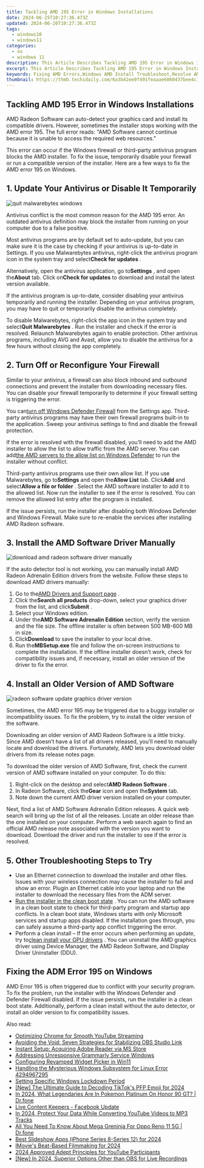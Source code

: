 ```yaml
---
title: Tackling AMD 195 Error in Windows Installations
date: 2024-06-25T10:27:36.473Z
updated: 2024-06-26T10:27:36.473Z
tags:
  - windows10
  - windows11
categories:
  - os
  - windows 11
description: This Article Describes Tackling AMD 195 Error in Windows Installations
excerpt: This Article Describes Tackling AMD 195 Error in Windows Installations
keywords: Fixing AMD Errors,Windows AMD Install Troubleshoot,Resolve AMD 195 Issue,Stop AMD Windows Error,Correct AMD Windows Failure,AMD Problem in Windows Setup,AMD Error Fix for PC
thumbnail: https://thmb.techidaily.com/6a3b42ee0f491feaaae6060437bee4c1fe86f210fd6ba7270c68a358652e000e.jpg
---
```


## Tackling AMD 195 Error in Windows Installations

 AMD Radeon Software can auto-detect your graphics card and install its compatible drivers. However, sometimes the installer stops working with the AMD error 195\. The full error reads: "AMD Software cannot continue because it is unable to access the required web resources."

 This error can occur if the Windows firewall or third-party antivirus program blocks the AMD installer. To fix the issue, temporarily disable your firewall or run a compatible version of the installer. Here are a few ways to fix the AMD error 195 on Windows.

## 1\. Update Your Antivirus or Disable It Temporarily

![quit malwarebytes windows](https://static1.makeuseofimages.com/wordpress/wp-content/uploads/2023/05/quit-malwarebytes-windows.jpg)

 Antivirus conflict is the most common reason for the AMD 195 error. An outdated antivirus definition may block the installer from running on your computer due to a false positive.

 Most antivirus programs are by default set to auto-update, but you can make sure it is the case by checking if your antivirus is up-to-date in Settings. If you use Malwarebytes antivirus, right-click the antivirus program icon in the system tray and select**Check for updates** .

 Alternatively, open the antivirus application, go to**Settings** , and open the**About** tab. Click on**Check for updates** to download and install the latest version available.

 If the antivirus program is up-to-date, consider disabling your antivirus temporarily and running the installer. Depending on your antivirus program, you may have to quit or temporarily disable the antivirus completely.

 To disable Malwarebytes, right-click the app icon in the system tray and select**Quit Malwarebytes** . Run the installer and check if the error is resolved. Relaunch Malwarebytes again to enable protection. Other antivirus programs, including AVG and Avast, allow you to disable the antivirus for a few hours without closing the app completely.

## 2\. Turn Off or Reconfigure Your Firewall

 Similar to your antivirus, a firewall can also block inbound and outbound connections and prevent the installer from downloading necessary files. You can disable your firewall temporarily to determine if your firewall setting is triggering the error.

 You can[turn off Windows Defender Firewall](https://www.makeuseof.com/windows-11-disable-microsoft-defender-firewall/) from the Settings app. Third-party antivirus programs may have their own firewall programs built-in to the application. Sweep your antivirus settings to find and disable the firewall protection.

 If the error is resolved with the firewall disabled, you’ll need to add the AMD installer to allow the list to allow traffic from the AMD server. You can add[the AMD servers to the allow list on Windows Defender](https://www.makeuseof.com/how-to-whitelist-files-windows-defender/) to run the installer without conflict.

 Third-party antivirus programs use their own allow list. If you use Malwarebytes, go to**Settings** and open the**Allow List** tab. Click**Add** and select**Allow a file or folder** . Select the AMD software installer to add it to the allowed list. Now run the installer to see if the error is resolved. You can remove the allowed list entry after the program is installed.

 If the issue persists, run the installer after disabling both Windows Defender and Windows Firewall. Make sure to re-enable the services after installing AMD Radeon software.

## 3\. Install the AMD Software Driver Manually

![download amd radeon software driver manually](https://static1.makeuseofimages.com/wordpress/wp-content/uploads/2023/05/download-amd-radeon-software-driver-manually.jpg)

 If the auto detector tool is not working, you can manually install AMD Radeon Adrenalin Edition drivers from the website. Follow these steps to download AMD drivers manually:

1. Go to the[AMD Drivers and Support page](https://www.amd.com/en/support) .
2. Click the**Search all products** drop-down, select your graphics driver from the list, and click**Submit** .
3. Select your Windows edition.
4. Under the**AMD Software Adrenalin Edition** section, verify the version and the file size. The offline installer is often between 500 MB-600 MB in size.
5. Click**Download** to save the installer to your local drive.
6. Run the**MBSetup.exe** file and follow the on-screen instructions to complete the installation. If the offline installer doesn’t work, check for compatibility issues and, if necessary, install an older version of the driver to fix the error.

## 4\. Install an Older Version of AMD Software

![radeon software update graphics driver version](https://static1.makeuseofimages.com/wordpress/wp-content/uploads/2023/05/radeon-software-update-graphics-driver.jpg)

 Sometimes, the AMD error 195 may be triggered due to a buggy installer or incompatibility issues. To fix the problem, try to install the older version of the software.

 Downloading an older version of AMD Radeon Software is a little tricky. Since AMD doesn’t have a list of all drivers released, you’ll need to manually locate and download the drivers. Fortunately, AMD lets you download older drivers from its release notes page.

 To download the older version of AMD Software, first, check the current version of AMD software installed on your computer. To do this:

1. Right-click on the desktop and select**AMD Radeon Software** .
2. In Radeon Software, click the**Gear** icon and open the**System** tab.
3. Note down the current AMD driver version installed on your computer.

 Next, find a list of AMD Software Adrenalin Edition releases. A quick web search will bring up the list of all the releases. Locate an older release than the one installed on your computer. Perform a web search again to find an official AMD release note associated with the version you want to download. Download the driver and run the installer to see if the error is resolved.

## 5\. Other Troubleshooting Steps to Try

* Use an Ethernet connection to download the installer and other files. Issues with your wireless connection may cause the installer to fail and show an error. Plugin an Ethernet cable into your laptop and run the installer to download the necessary files from the ADM server.
* [Run the installer in the clean boot state](https://www.makeuseof.com/clean-boot-windows-11/) . You can run the AMD software in a clean boot state to check for third-party program and startup app conflicts. In a clean boot state, Windows starts with only Microsoft services and startup apps disabled. If the installation goes through, you can safely assume a third-party app conflict triggering the error.
* Perform a clean install – If the error occurs when performing an update, try to[clean install your GPU drivers](https://www.makeuseof.com/how-to-cleanly-install-and-reinstall-gpu-drivers-on-windows/) . You can uninstall the AMD graphics driver using Device Manager, the AMD Radeon Software, and Display Driver Uninstaller (DDU).

## Fixing the ADM Error 195 on Windows

 AMD Error 195 is often triggered due to conflict with your security program. To fix the problem, run the installer with the Windows Defender and Defender Firewall disabled. If the issue persists, run the installer in a clean boot state. Additionally, perform a clean install without the auto detector, or install an older version to fix compatibility issues.


<ins class="adsbygoogle"
     style="display:block"
     data-ad-format="autorelaxed"
     data-ad-client="ca-pub-7571918770474297"
     data-ad-slot="1223367746"></ins>



<ins class="adsbygoogle"
     style="display:block"
     data-ad-client="ca-pub-7571918770474297"
     data-ad-slot="8358498916"
     data-ad-format="auto"
     data-full-width-responsive="true"></ins>

<span class="atpl-alsoreadstyle">Also read:</span>
<div><ul>
<li><a href="https://win11.techidaily.com/optimizing-chrome-for-smooth-youtube-streaming/"><u>Optimizing Chrome for Smooth YouTube Streaming</u></a></li>
<li><a href="https://win11.techidaily.com/avoiding-the-void-seven-strategies-for-stabilizing-obs-studio-link/"><u>Avoiding the Void: Seven Strategies for Stabilizing OBS Studio Link</u></a></li>
<li><a href="https://win11.techidaily.com/instant-setup-acquiring-adobe-reader-via-ms-store/"><u>Instant Setup: Acquiring Adobe Reader via MS Store</u></a></li>
<li><a href="https://win11.techidaily.com/addressing-unresponsive-grammarly-service-windows/"><u>Addressing Unresponsive Grammarly Service Windows</u></a></li>
<li><a href="https://win11.techidaily.com/configuring-revamped-widget-picker-in-win11/"><u>Configuring Revamped Widget Picker in Win11</u></a></li>
<li><a href="https://win11.techidaily.com/handling-the-mysterious-windows-subsystem-for-linux-error-4294967295/"><u>Handling the Mysterious Windows Subsystem for Linux Error 4294967295</u></a></li>
<li><a href="https://win11.techidaily.com/setting-specific-windows-lockdown-period/"><u>Setting Specific Windows Lockdown Period</u></a></li>
<li><a href="https://tiktok-video-recordings.techidaily.com/new-the-ultimate-guide-to-decoding-tiktoks-pfp-emoji-for-2024/"><u>[New] The Ultimate Guide to Decoding TikTok's PFP Emoji for 2024</u></a></li>
<li><a href="https://pokemon-go-android.techidaily.com/in-2024-what-legendaries-are-in-pokemon-platinum-on-honor-90-gt-drfone-by-drfone-virtual-android/"><u>In 2024, What Legendaries Are In Pokemon Platinum On Honor 90 GT? | Dr.fone</u></a></li>
<li><a href="https://facebook-video-content.techidaily.com/live-content-keepers-facebook-update/"><u>Live Content Keepers - Facebook Update</u></a></li>
<li><a href="https://youtube-help.techidaily.com/in-2024-protect-your-data-while-converting-youtube-videos-to-mp3-tracks/"><u>In 2024, Protect Your Data While Converting YouTube Videos to MP3 Tracks</u></a></li>
<li><a href="https://android-pokemon-go.techidaily.com/all-you-need-to-know-about-mega-greninja-for-oppo-reno-11-5g-drfone-by-drfone-virtual-android/"><u>All You Need To Know About Mega Greninja For Oppo Reno 11 5G | Dr.fone</u></a></li>
<li><a href="https://extra-hints.techidaily.com/best-slideshow-apps-iphone-series-8-series-12-for-2024/"><u>Best Slideshow Apps (iPhone Series 8-Series 12) for 2024</u></a></li>
<li><a href="https://some-techniques.techidaily.com/imovies-beat-based-filmmaking-for-2024/"><u>IMovie's Beat-Based Filmmaking for 2024</u></a></li>
<li><a href="https://youtube-videos.techidaily.com/2024-approved-adept-principles-for-youtube-participants/"><u>2024 Approved  Adept Principles for YouTube Participants</u></a></li>
<li><a href="https://digital-screen-recording.techidaily.com/new-in-2024-superior-options-other-than-obs-for-live-recordings/"><u>[New] In 2024, Superior Options Other than OBS for Live Recordings</u></a></li>
</ul></div>
